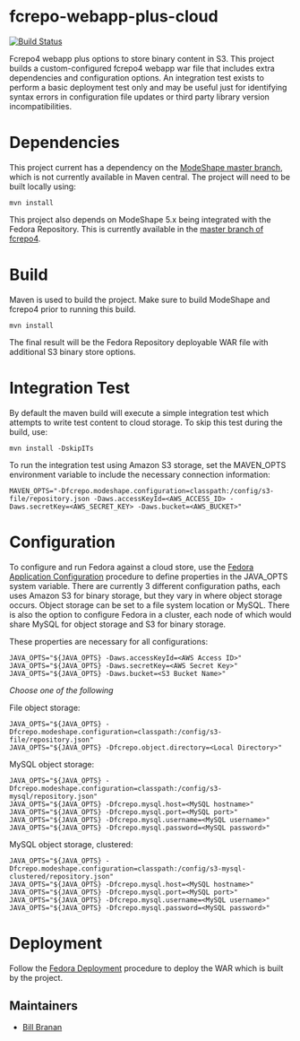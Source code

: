 fcrepo-webapp-plus-cloud
========================


[![Build Status](https://travis-ci.org/fcrepo4-labs/fcrepo-webapp-plus-cloud.png?branch=master)](https://travis-ci.org/fcrepo4-labs/fcrepo-webapp-plus-cloud)

Fcrepo4 webapp plus options to store binary content in S3.  This project builds a custom-configured
fcrepo4 webapp war file that includes extra dependencies and configuration options.  An integration 
test exists to perform a basic deployment test only and may be useful just for identifying syntax 
errors in configuration file updates or third party library version incompatibilities.

# Dependencies
This project current has a dependency on the [ModeShape master branch](https://github.com/ModeShape/modeshape), 
which is not currently available in Maven central. The project will need to be built locally using:
```
mvn install
```
This project also depends on ModeShape 5.x being integrated with the Fedora Repository. This is 
currently available in the [master branch of fcrepo4](https://github.com/fcrepo4/fcrepo4).

# Build
Maven is used to build the project. Make sure to build ModeShape and 
fcrepo4 prior to running this build.
```
mvn install
```
The final result will be the Fedora Repository deployable WAR file with additional S3 binary 
store options.

# Integration Test
By default the maven build will execute a simple integration test which attempts to write
test content to cloud storage. To skip this test during the build, use:
```
mvn install -DskipITs
```
To run the integration test using Amazon S3 storage, set the MAVEN_OPTS environment variable
to include the necessary connection information:
```
MAVEN_OPTS="-Dfcrepo.modeshape.configuration=classpath:/config/s3-file/repository.json -Daws.accessKeyId=<AWS_ACCESS_ID> -Daws.secretKey=<AWS_SECRET_KEY> -Daws.bucket=<AWS_BUCKET>"
```

# Configuration
To configure and run Fedora against a cloud store, use the [Fedora Application Configuration](https://wiki.duraspace.org/display/FEDORA4x/Application+Configuration)
procedure to define properties in the JAVA_OPTS system variable. There are currently 3 different 
configuration paths, each uses Amazon S3 for binary storage, but they vary in where object
storage occurs. Object storage can be set to a file system location or MySQL. There is also the option
to configure Fedora in a cluster, each node of which would share MySQL for object storage and S3 for
binary storage.

These properties are necessary for all configurations:
```
JAVA_OPTS="${JAVA_OPTS} -Daws.accessKeyId=<AWS Access ID>"
JAVA_OPTS="${JAVA_OPTS} -Daws.secretKey=<AWS Secret Key>"
JAVA_OPTS="${JAVA_OPTS} -Daws.bucket=<S3 Bucket Name>"
```

*Choose one of the following*

File object storage:
```
JAVA_OPTS="${JAVA_OPTS} -Dfcrepo.modeshape.configuration=classpath:/config/s3-file/repository.json"
JAVA_OPTS="${JAVA_OPTS} -Dfcrepo.object.directory=<Local Directory>"
```

MySQL object storage:
```
JAVA_OPTS="${JAVA_OPTS} -Dfcrepo.modeshape.configuration=classpath:/config/s3-mysql/repository.json"
JAVA_OPTS="${JAVA_OPTS} -Dfcrepo.mysql.host=<MySQL hostname>"
JAVA_OPTS="${JAVA_OPTS} -Dfcrepo.mysql.port=<MySQL port>"
JAVA_OPTS="${JAVA_OPTS} -Dfcrepo.mysql.username=<MySQL username>"
JAVA_OPTS="${JAVA_OPTS} -Dfcrepo.mysql.password=<MySQL password>"
```

MySQL object storage, clustered:
```
JAVA_OPTS="${JAVA_OPTS} -Dfcrepo.modeshape.configuration=classpath:/config/s3-mysql-clustered/repository.json"
JAVA_OPTS="${JAVA_OPTS} -Dfcrepo.mysql.host=<MySQL hostname>"
JAVA_OPTS="${JAVA_OPTS} -Dfcrepo.mysql.port=<MySQL port>"
JAVA_OPTS="${JAVA_OPTS} -Dfcrepo.mysql.username=<MySQL username>"
JAVA_OPTS="${JAVA_OPTS} -Dfcrepo.mysql.password=<MySQL password>"
```

# Deployment
Follow the [Fedora Deployment](https://wiki.duraspace.org/display/FEDORA4x/Deploying+Fedora+4+Complete+Guide)
procedure to deploy the WAR which is built by the project.

## Maintainers

* [Bill Branan](https://github.com/bbranan)
